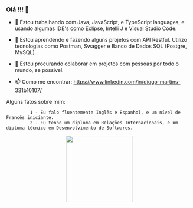 ### Olá !!! 👋

- 🔭 Estou trabalhando com Java, JavaScript, e TypeScript languages, e usando algumas IDE's como Eclipse, Intelli J e Visual Studio Code.

- 🌱 Estou aprendendo e fazendo alguns projetos com API Restful. Utilizo tecnologias como Postman, Swagger e Banco de Dados SQL (Postgre, MySQL).

- 👯 Estou procurando colaborar em projetos com pessoas por todo o mundo, se possível.

- 📫 Como me encontrar: https://www.linkedin.com/in/diogo-martins-331b10107/
 


Alguns fatos sobre mim: 
  
             1 - Eu falo fluentemente Inglês e Espanhol, e um nível de Francês iniciante.
             2 - Eu tenho um diploma em Relações Internacionais, e um diploma técnico em Desenvolvimento de Softwares.
          
             
             
             
<div align="center">
  <a href="https://github.com/Diogo-Mendes-Martins">
  <img height="180em" src="https://github-readme-stats.vercel.app/api/top-langs/?username=Diogo-Mendes-Martins&layout=compact&langs_count=7&theme=dracula"/>
</div>

            
